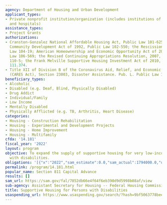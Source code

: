 ```yaml
---
agency: Department of Housing and Urban Development
applicant_types:
- Private nonprofit institution/organization (includes institutions of higher education
  and hospitals)
assistance_types:
- Project Grants
authorizations:
- Cranston-Gonzalez National Affordable Housing Act, Public Law 101-625; Housing and
  Community Development Act of 1992, Public Law 102-550; the Rescissions Act, Public
  Law 104-19; American Homeownership and Economic Opportunity Act of 2000, Public
  Law 106-569; the Revised Continuing Appropriations Resolution, 2007, Public Law
  110-5; the Frank Melville Supportive Housing Investment Act of 2010, Public Law
  111.374.
- Title XII of Division B of the Coronavirus Aid, Relief, and Economic Security Act
  (CARES Act), Section 23003, Disaster Assistance. Pub. L. Public Law 116-136.
beneficiary_types:
- Alcoholic
- Disabled (e.g. Deaf, Blind, Physically Disabled)
- Drug Addict
- Individual/Family
- Low Income
- Mentally Disabled
- Physically Afflicted (e.g. TB, Arthritis, Heart Disease)
categories:
- Housing - Construction Rehabilitation
- Housing - Experimental and Development Projects
- Housing - Home Improvement
- Housing - Multifamily
cfda: '14.181'
fiscal_year: '2022'
layout: program
objective: To expand the supply of supportive housing for very low-income persons
  with disabilities.
obligations: '[{"x":"2022","sam_estimate":0.0,"sam_actual":1794000.0,"usa_spending_actual":187323815.46},{"x":"2023","sam_estimate":106000000.0,"sam_actual":0.0,"usa_spending_actual":140522255.05},{"x":"2024","sam_estimate":148000000.0,"sam_actual":0.0,"usa_spending_actual":0.0}]'
permalink: /program/14.181.html
popular_name: Section 811 Capital Advance
results: []
sam_url: https://sam.gov/fal/7852db66e4f64f6eb390d9d5998b08af/view
sub-agency: Assistant Secretary for Housing -- Federal Housing Commissioner
title: Supportive Housing for Persons with Disabilities
usaspending_url: https://www.usaspending.gov/search/?hash=9bf5063778bee42f6db9aecdaeb3ece9
---
```

